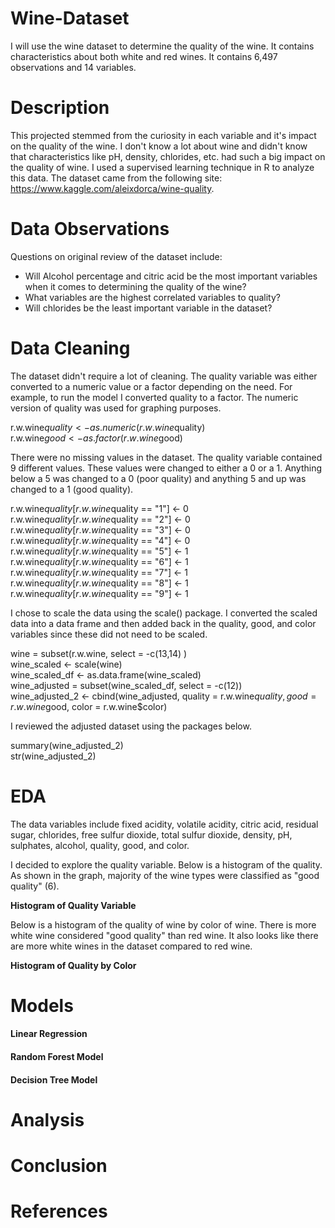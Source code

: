# Wine-Dataset
I will use the wine dataset to determine the quality of the wine.  It contains characteristics about both white and red wines.  It contains 6,497 observations and 14 variables.  

# Description
This projected stemmed from the curiosity in each variable and it's impact on the quality of the wine.  I don't know a lot about wine and didn't know that characteristics like pH, density, chlorides, etc. had such a big impact on the quality of wine.  I used a supervised learning technique in R to analyze this data.  The dataset came from the following site: https://www.kaggle.com/aleixdorca/wine-quality. 

# Data Observations
Questions on original review of the dataset include:

* Will Alcohol percentage and citric acid be the most important variables when it comes to determining the quality of the wine?
* What variables are the highest correlated variables to quality?
* Will chlorides be the least important variable in the dataset?

# Data Cleaning
The dataset didn't require a lot of cleaning. The quality variable was either converted to a numeric value or a factor depending on the need.  For example, to run the model I converted quality to a factor.  The numeric version of quality was used for graphing purposes.

r.w.wine$quality <- as.numeric(r.w.wine$quality)                                                                                         
r.w.wine$good <- as.factor(r.w.wine$good)

There were no missing values in the dataset.  The quality variable contained 9 different values.  These values were changed to either a 0 or a 1.  Anything below a 5 was changed to a 0 (poor quality) and anything 5 and up was changed to a 1 (good quality).

r.w.wine$quality[r.w.wine$quality == "1"] <- 0                                                                                           
r.w.wine$quality[r.w.wine$quality == "2"] <- 0                                                                                           
r.w.wine$quality[r.w.wine$quality == "3"] <- 0                                                                                           
r.w.wine$quality[r.w.wine$quality == "4"] <- 0                                                                                           
r.w.wine$quality[r.w.wine$quality == "5"] <- 1                                                                                           
r.w.wine$quality[r.w.wine$quality == "6"] <- 1                                                                                           
r.w.wine$quality[r.w.wine$quality == "7"] <- 1                                                                                           
r.w.wine$quality[r.w.wine$quality == "8"] <- 1                                                                                           
r.w.wine$quality[r.w.wine$quality == "9"] <- 1                                                                                           

I chose to scale the data using the scale() package.  I converted the scaled data into a data frame and then added back in the quality, good, and color variables since these did not need to be scaled.

wine = subset(r.w.wine, select = -c(13,14) )                                                                                             
wine_scaled <- scale(wine)                                                                                                               
wine_scaled_df <- as.data.frame(wine_scaled)                                                                                             
wine_adjusted = subset(wine_scaled_df, select = -c(12))                                                                                 
wine_adjusted_2 <- cbind(wine_adjusted, quality = r.w.wine$quality, good = r.w.wine$good, color = r.w.wine$color)                       

I reviewed the adjusted dataset using the packages below.

summary(wine_adjusted_2)                                                                                                                 
str(wine_adjusted_2)                                                                                                                     

# EDA
The data variables include fixed acidity, volatile acidity, citric acid, residual sugar, chlorides, free sulfur dioxide, total sulfur dioxide, density, pH, sulphates, alcohol, quality, good, and color.

I decided to explore the quality variable.  Below is a histogram of the quality. As shown in the graph, majority of the wine types were classified as "good quality" (6).

**Histogram of Quality Variable**

Below is a histogram of the quality of wine by color of wine.  There is more white wine considered "good quality" than red wine.  It also looks like there are more white wines in the dataset compared to red wine.

**Histogram of Quality by Color**



# Models



#### Linear Regression




#### Random Forest Model




#### Decision Tree Model



# Analysis


# Conclusion



# References
